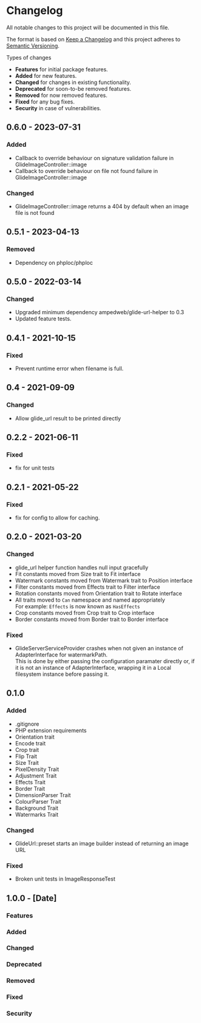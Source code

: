 # Changelog
All notable changes to this project will be documented in this file.

The format is based on [Keep a Changelog](http://keepachangelog.com/en/1.0.0/)
and this project adheres to [Semantic Versioning](http://semver.org/spec/v2.0.0.html).

Types of changes

* **Features** for initial package features.
* **Added** for new features.
* **Changed** for changes in existing functionality.
* **Deprecated** for soon-to-be removed features.
* **Removed** for now removed features.
* **Fixed** for any bug fixes.
* **Security** in case of vulnerabilities.

## 0.6.0 - 2023-07-31
### Added
* Callback to override behaviour on signature validation failure in GlideImageController::image
* Callback to override behaviour on file not found failure in GlideImageController::image

### Changed
* GlideImageController::image returns a 404 by default when an image file is not found

## 0.5.1 - 2023-04-13
### Removed
* Dependency on phploc/phploc

## 0.5.0 - 2022-03-14
### Changed
* Upgraded minimum dependency ampedweb/glide-url-helper to 0.3
* Updated feature tests.

## 0.4.1 - 2021-10-15
### Fixed
* Prevent runtime error when filename is full.

## 0.4 - 2021-09-09
### Changed
* Allow glide_url result to be printed directly

## 0.2.2 - 2021-06-11
### Fixed
* fix for unit tests

## 0.2.1 - 2021-05-22
### Fixed
* fix for config to allow for caching.

## 0.2.0 - 2021-03-20

### Changed
* glide_url helper function handles null input gracefully
* Fit constants moved from Size trait to Fit interface
* Watermark constants moved from Watermark trait to Position interface
* Filter constants moved from Effects trait to Filter interface
* Rotation constants moved from Orientation trait to Rotate interface
* All traits moved to `Can` namespace and named appropriately  
  For example: `Effects` is now known as `HasEffects`
* Crop constants moved from Crop trait to Crop interface
* Border constants moved from Border trait to Border interface

### Fixed
* GlideServerServiceProvider crashes when not given an instance of AdapterInterface for watermarkPath.  
  This is done by either passing the configuration paramater directly or, if it is not an instance of 
  AdapterInterface, wrapping it in a Local filesystem instance before passing it.

## 0.1.0

### Added
* .gitignore
* PHP extension requirements
* Orientation trait
* Encode trait
* Crop trait
* Flip Trait
* Size Trait
* PixelDensity Trait
* Adjustment Trait
* Effects Trait
* Border Trait
* DimensionParser Trait
* ColourParser Trait
* Background Trait
* Watermarks Trait

### Changed
* GlideUrl::preset starts an image builder instead of returning an image URL

### Fixed
* Broken unit tests in ImageResponseTest

## 1.0.0 - [Date]

### Features
### Added
### Changed
### Deprecated
### Removed
### Fixed
### Security


[Unreleased]: https://github.com/GinoPane/composer-package-template/compare/v1.0.0...HEAD
